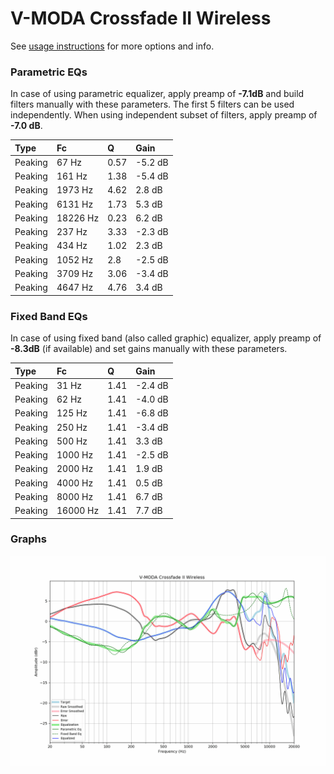 # V-MODA Crossfade II Wireless
See [usage instructions](https://github.com/jaakkopasanen/AutoEq#usage) for more options and info.

### Parametric EQs
In case of using parametric equalizer, apply preamp of **-7.1dB** and build filters manually
with these parameters. The first 5 filters can be used independently.
When using independent subset of filters, apply preamp of **-7.0 dB**.

| Type    | Fc       |    Q | Gain    |
|:--------|:---------|:-----|:--------|
| Peaking | 67 Hz    | 0.57 | -5.2 dB |
| Peaking | 161 Hz   | 1.38 | -5.4 dB |
| Peaking | 1973 Hz  | 4.62 | 2.8 dB  |
| Peaking | 6131 Hz  | 1.73 | 5.3 dB  |
| Peaking | 18226 Hz | 0.23 | 6.2 dB  |
| Peaking | 237 Hz   | 3.33 | -2.3 dB |
| Peaking | 434 Hz   | 1.02 | 2.3 dB  |
| Peaking | 1052 Hz  | 2.8  | -2.5 dB |
| Peaking | 3709 Hz  | 3.06 | -3.4 dB |
| Peaking | 4647 Hz  | 4.76 | 3.4 dB  |

### Fixed Band EQs
In case of using fixed band (also called graphic) equalizer, apply preamp of **-8.3dB**
(if available) and set gains manually with these parameters.

| Type    | Fc       |    Q | Gain    |
|:--------|:---------|:-----|:--------|
| Peaking | 31 Hz    | 1.41 | -2.4 dB |
| Peaking | 62 Hz    | 1.41 | -4.0 dB |
| Peaking | 125 Hz   | 1.41 | -6.8 dB |
| Peaking | 250 Hz   | 1.41 | -3.4 dB |
| Peaking | 500 Hz   | 1.41 | 3.3 dB  |
| Peaking | 1000 Hz  | 1.41 | -2.5 dB |
| Peaking | 2000 Hz  | 1.41 | 1.9 dB  |
| Peaking | 4000 Hz  | 1.41 | 0.5 dB  |
| Peaking | 8000 Hz  | 1.41 | 6.7 dB  |
| Peaking | 16000 Hz | 1.41 | 7.7 dB  |

### Graphs
![](./V-MODA%20Crossfade%20II%20Wireless.png)